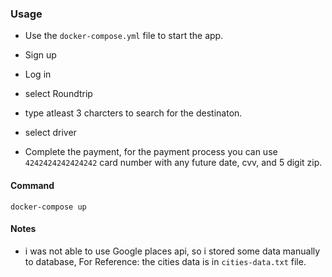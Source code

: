 ### Usage

- Use the `docker-compose.yml` file to start the app.

- Sign up

- Log in

- select Roundtrip

- type atleast 3 charcters to search for the destinaton.

- select driver

- Complete the payment, for the payment process you can use `4242424242424242` card number with any future date, cvv, and 5 digit zip.

#### Command

    docker-compose up

#### Notes

- i was not able to use Google places api, so i stored some data manually to database, For Reference: the cities data is in `cities-data.txt` file.
